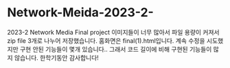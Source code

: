 # Network-Meida-2023-2-
2023-2 Network Media Final project
이미지들이 너무 많아서 파일 용량이 커져서 zip file 3개로 나누어 저장했습니다.
홈화면은 final(1).html입니다.
계속 수정을 시도했지만 구현 안된 기능들이 몇개 있습니다..
그래서 코드 길이에 비해 구현된 기능들이 많지 않습니다. 
한학기동안 감사합니다!
